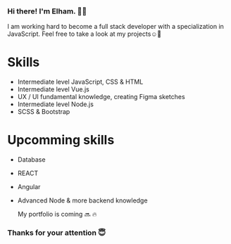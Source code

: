 ### Hi there! I'm Elham. 👋🏾

I am working hard to become a full stack developer with a specialization in JavaScript. Feel free to take a look at my projects☺️🌿

# Skills
* Intermediate level JavaScript, CSS & HTML
* Intermediate level Vue.js 
* UX / UI fundamental knowledge, creating Figma sketches
* Intermediate level Node.js
* SCSS & Bootstrap

# Upcomming skills
* Database 
* REACT
* Angular
* Advanced Node & more backend knowledge


   My portfolio is coming 🔜 🔥

### Thanks for your attention 😇
  
